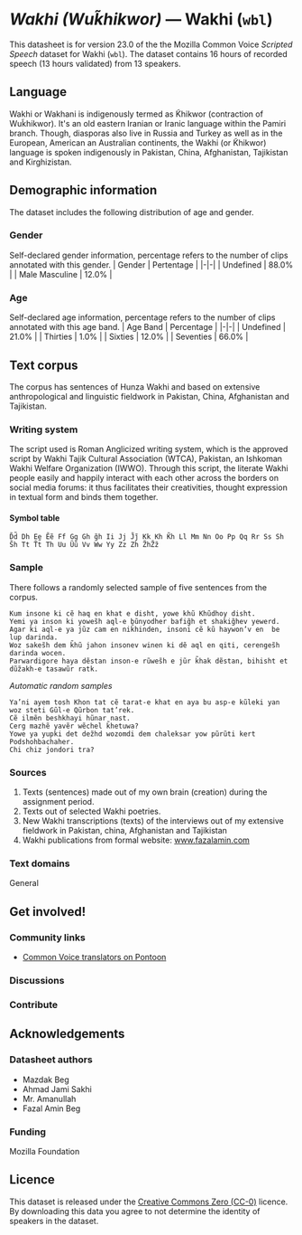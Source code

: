 # *Wakhi (Wuk̃hikwor)* &mdash; Wakhi (`wbl`)
This datasheet is for version 23.0 of the the Mozilla Common Voice *Scripted Speech* dataset 
for Wakhi (`wbl`). The dataset contains 16 hours of recorded
speech (13 hours validated) from 13 speakers.

## Language
Wakhi or Wakhani is indigenously termed as K̃hikwor (contraction of Wuk̃hikwor). It's an old eastern Iranian or Iranic language within the Pamiri branch. Though, diasporas also live in Russia and Turkey as well as in the European, American an Australian continents, the Wakhi (or K̃hikwor) language is spoken indigenously in Pakistan, China, Afghanistan, Tajikistan and Kirghizistan.
<!-- {{LANGUAGE_DESCRIPTION}} -->
<!-- Provide a brief (1-2 paragraph) description of your language -->
<!-- ### Variants -->
<!-- {{VARIANT_DESCRIPTION}} -->
<!-- @ OPTIONAL @ -->
<!-- Describe the variants (MCV variants) of your language -->
<!-- Original Answer: -->
<!-- The dataset has two key distinct varieties: Hunza Wakhi and out of Hunza Wakhi varieties. Hunza Wakhi differs not only in terms of its accent but somehow in grammatical features, too. Wakhi speakers of Ghizer and Chitral district have relatively similar accent. The grammatical aspects of these districts share a greater amount of Wakhi variety with the adjacent countries of their indigenous settlements. However, it's important to recognize that the huge vocabularies in all countries also differ to a significant level from each other, especially within technological realm in addition to following the respective national languages and some other genuine considerations. -->

## Demographic information
The dataset includes the following distribution of age and gender.
<!-- You can get a lot of the information in this section from https://analyzer.cv-toolbox.web.tr/browse -->

### Gender
Self-declared gender information, percentage refers to the number of clips annotated with this gender.
| Gender | Pertentage |
|-|-|
| Undefined | 88.0% |
| Male Masculine | 12.0% |
<!-- {{GENDER_TABLE}} -->
<!-- @ AUTOMATICALLY GENERATED @ -->
<!-- | Gender | Frequency |
|--------|-----------|
| male, masculine | ? |
| undeclared | ? |
| female, feminine | ? | -->

### Age
Self-declared age information, percentage refers to the number of clips annotated with this age band.
| Age Band | Percentage |
|-|-|
| Undefined | 21.0% |
| Thirties | 1.0% |
| Sixties | 12.0% |
| Seventies | 66.0% |
<!-- {{AGE_TABLE}} -->
<!-- @ AUTOMATICALLY GENERATED @ -->
<!-- | Age band | Frequency |
|----------|-----------|
| teens | ? |
| twenties | ? |
| thirties | ? |
| fourties | ? |
| fifties | ? |
   ...if other age ranges are present in your data, add rows... -->

## Text corpus
The corpus has sentences of Hunza Wakhi and based on extensive anthropological and linguistic fieldwork in Pakistan, China, Afghanistan and Tajikistan.
<!-- {{TEXT_CORPUS_DESCRIPTION}} -->
<!-- @ OPTIONAL @ -->
<!-- An overview of the text corpus, with information such as average length (in characters and words) of validated sentences. -->

### Writing system
The script used is Roman Anglicized writing system, which is the approved script by Wakhi Tajik Cultural Association (WTCA), Pakistan, an Ishkoman Wakhi Welfare Organization (IWWO). Through this script, the literate Wakhi people easily and happily interact with each other across the borders on social media forums: it thus facilitates their creativities, thought expression in textual form and binds them together.
<!-- {{WRITING_SYSTEM_DESCRIPTION}} -->
<!-- @ OPTIONAL @ -->
<!-- A description of the writing system (or writing systems) used in the text corpus -->

#### Symbol table
```D̃d̃ Dh Ee Ẽẽ Ff Gg Gh g̃h Ii Jj J̃j̃ Kk Kh K̃h Ll Mm Nn Oo Pp Qq Rr Ss Sh S̃h Tt T̃t̃ Th Uu Ũũ Vv Ww Yy Zz Zh Z̃hZ̃z̃ ```
<!-- {{ALPHABET_TABLE}} -->
<!-- @ OPTIONAL @ -->
<!-- If the writing system is alphabetic, you can include the valid alphabet here -->

### Sample
There follows a randomly selected sample of five sentences from the corpus.
```
Kum insone ki cẽ haq en k̃hat e disht, yowe k̃hũ Khũdhoy disht.
Yemi ya inson ki yowes̃h aql-e bũnyodher bafig̃h et shakig̃hev yewerd.
Agar ki aql-e ya jũz cam en nik̃hinden, insoni cẽ kũ haywon’v en  be lup darinda.
Woz sakes̃h dem k̃hũ jahon insonev winen ki dẽ aql en qiti, cerenges̃h darinda wocen.
Parwardigore haya dẽstan inson-e rũwes̃h e jũr k̃hak dẽstan, bihisht et dũz̃akh-e tasawũr ratk.
```

*Automatic random samples*

```
Ya’ni ayem tosh Khon tat cẽ tarat-e k̃hat en aya bu asp-e kũleki yan woz steti Gũl-e Qũrbon tat’rek.
Cẽ ilmẽn beshkhayi hũnar nast.
Cerg mazhẽ yavẽr wẽchel k̃hetuwa?
Yowe ya yupki det dez̃hd wozomdi dem chaleksar yow pũrũti kert Podshohbachaher.
Chi chiz jondori tra?
```
<!-- {{SENTENCES_SAMPLE}} -->

### Sources
1) Texts (sentences) made out of my own brain (creation) during the assignment period.
2) Texts out of selected Wakhi poetries.
3) New Wakhi transcriptions (texts) of the interviews out of my extensive fieldwork in Pakistan, china, Afghanistan and Tajikistan
4) Wakhi publications from formal website: www.fazalamin.com
<!-- {{SOURCES_LIST}} -->
<!-- @ OPTIONAL @ -->
<!-- A list of sentence sources, can be curated to the top-N -->

### Text domains
General
<!-- {{TEXT_DOMAIN_DESCRIPTION}} -->
<!-- @ OPTIONAL @ -->
<!-- What text domains are represented in the corpus? -->

## Get involved!

### Community links

* [Common Voice translators on Pontoon](https://pontoon.mozilla.org/wbl/common-voice/contributors/)
<!-- {{COMMUNITY_LINKS_LIST}} -->
<!-- @ OPTIONAL @ -->
<!-- Links to community chats / fora -->

### Discussions
<!-- {{DISCUSSION_LINKS_LIST}} -->
<!-- @ OPTIONAL @ -->
<!-- Any links to discussions, for example on Discourse or other fora or blogs can be included here -->

### Contribute
<!-- {{CONTRIBUTE_LINKS_LIST}} -->
<!-- Here you can include links for how to contribute to the dataset -->

## Acknowledgements

### Datasheet authors
* Mazdak Beg
* Ahmad Jami Sakhi
* Mr. Amanullah
* Fazal Amin Beg
<!-- {{DATASHEET_AUTHORS_LIST}} -->
<!-- A list in the format of: Your Name <email@email.com> -->

### Funding
Mozilla Foundation
<!-- {{FUNDING_DESCRIPTION}} -->
<!-- @ OPTIONAL @ -->
<!-- If you received any funding, you can include the acknowledgement here -->

## Licence
This dataset is released under the [Creative Commons Zero (CC-0)](https://creativecommons.org/public-domain/cc0/) licence. By downloading this data
you agree to not determine the identity of speakers in the dataset.